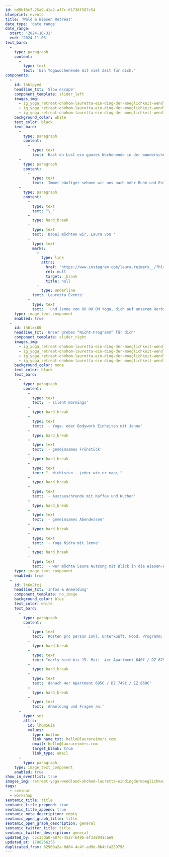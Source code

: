 ```yaml
---
id: bd9bf8c7-25a9-41a2-af7c-61738f587c54
blueprint: events
title: 'Wald & Wiesen Retreat'
date_type: 'date range'
date_range:
  start: '2024-10-31'
  end: '2024-11-03'
text_bard:
  -
    type: paragraph
    content:
      -
        type: text
        text: 'Ein Yogawochenende mit viel Zeit für dich.'
components:
  -
    id: lh6lpyed
    headline_txt: 'Slow escape'
    component_template: slider_left
    images_img:
      - ig_yoga_retreat-ohohom-lauretta-ein-ding-der-moeglichkeit-wendland.jpg
      - ig_yoga_retreat-ohohom-lauretta-ein-ding-der-moeglichkeit-wendland6.jpg
      - ig_yoga_retreat-ohohom-lauretta-ein-ding-der-moeglichkeit-wendland7.jpg
    background_color: white
    text_color: black
    text_bard:
      -
        type: paragraph
        content:
          -
            type: text
            text: 'Hast du Lust ein ganzes Wochenende in der wunderschönen Wald und Wiesen Natur im Wendland zu verbringen und deinen Fokus mal auf das Nichtstun zu lenken?'
      -
        type: paragraph
        content:
          -
            type: text
            text: 'Immer häufiger sehnen wir uns nach mehr Ruhe und Entschleunigung, einer kleinen Auszeit vom Alltag, aber manchmal ist es gar nicht so easy sich selbst den richtigen Rahmen dafür zu kreieren.'
      -
        type: paragraph
        content:
          -
            type: text
            text: "\_"
          -
            type: hard_break
          -
            type: text
            text: 'Dabei möchten wir, Laura von '
          -
            type: text
            marks:
              -
                type: link
                attrs:
                  href: 'https://www.instagram.com/laura.reimers__/?hl=de'
                  rel: null
                  target: _blank
                  title: null
              -
                type: underline
            text: 'Lauretta Events'
          -
            type: text
            text: ' und Jenne von OH OH OM Yoga, dich auf unserem Herbst Slow Escape Retreat vom 31.10.– 3.11. in der tollen Location “Ein Ding der Möglichkeit“ unterstützen. Gönne dir an diesem Wochenende die Schönheit der Natur und die Ruhe, die sie mit sich bringt.'
    type: image_text_component
    enabled: true
  -
    id: lh6lxs80
    headline_txt: 'Unser grobes “Nicht-Programm” für dich'
    component_template: slider_right
    images_img:
      - ig_yoga_retreat-ohohom-lauretta-ein-ding-der-moeglichkeit-wendland2.jpg
      - ig_yoga_retreat-ohohom-lauretta-ein-ding-der-moeglichkeit-wendland3.jpg
      - ig_yoga_retreat-ohohom-lauretta-ein-ding-der-moeglichkeit-wendland4.jpg
      - ig_yoga_retreat-ohohom-lauretta-ein-ding-der-moeglichkeit-wendland5.jpg
    background_color: none
    text_color: black
    text_bard:
      -
        type: paragraph
        content:
          -
            type: text
            text: '- silent mornings'
          -
            type: hard_break
          -
            type: text
            text: '- Yoga- oder Bodywork Einheiten mit Jenne'
          -
            type: hard_break
          -
            type: text
            text: '- gemeinsames Frühstück'
          -
            type: hard_break
          -
            type: text
            text: "- Nichtstun - jeder wie er mag\_"
          -
            type: hard_break
          -
            type: text
            text: '- Austauschrunde mit Kaffee und Kuchen'
          -
            type: hard_break
          -
            type: text
            text: '- gemeinsames Abendessen'
          -
            type: hard_break
          -
            type: text
            text: '- Yoga Nidra mit Jenne'
          -
            type: hard_break
          -
            type: text
            text: '- wer möchte Sauna Nutzung mit Blick in die Wiesen-Weite'
    type: image_text_component
    enabled: true
  -
    id: lh6m2fxj
    headline_txt: 'Infos & Anmeldung'
    component_template: no_image
    background_color: blue
    text_color: white
    text_bard:
      -
        type: paragraph
        content:
          -
            type: text
            text: 'Kosten pro person inkl. Unterkunft, Food, Programm:'
          -
            type: hard_break
          -
            type: text
            text: "early bird bis 15. Mai:  4er Apartment 640€ / DZ 679€ / EZ 799€\_\_"
          -
            type: hard_break
          -
            type: text
            text: 'danach 4er Apartment 695€ / DZ 749€ / EZ 869€'
          -
            type: hard_break
          -
            type: text
            text: 'Anmeldung und Fragen an:'
      -
        type: set
        attrs:
          id: lh6m56ia
          values:
            type: button
            link_name_txt: hello@laurareimers.com
            email: hello@laurareimers.com
            target_blank: true
            link_type: email
      -
        type: paragraph
    type: image_text_component
    enabled: true
show_in_eventlist: true
images_img: retreat-yoga-wendland-ohohom-lauretta-eindingdermoeglichkeit.jpg
tags:
  - seminar
  - workshop
seotamic_title: title
seotamic_title_prepend: true
seotamic_title_append: true
seotamic_meta_description: empty
seotamic_open_graph_title: title
seotamic_open_graph_description: general
seotamic_twitter_title: title
seotamic_twitter_description: general
updated_by: c5c3cda0-a87c-4527-b49b-ef338041cae9
updated_at: 1706266253
duplicated_from: 62960a2a-0d04-4c4f-ad9d-0b4cfa259798
---
```

